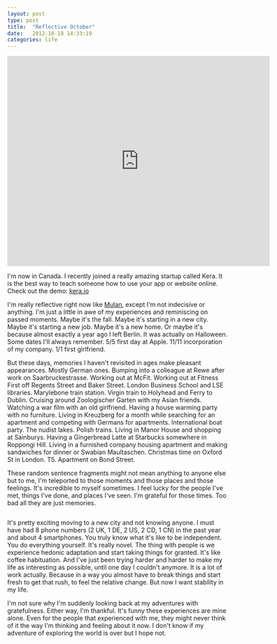```yaml
---
layout: post
type: post
title:  "Reflective October"
date:   2012-10-18 14:33:19
categories: life
---
```


<center><iframe width="600" height="480" src="http://www.youtube.com/embed/QphglQu3oL0" frameborder="0" allowfullscreen></iframe></center>

I'm now in Canada. I recently joined a really amazing startup called Kera. It is the best way to teach someone how to use your app or website online. Check out the demo: <a href="https://www.kera.io/" target="_blank">kera.io</a> 

I'm really reflective right now like <a href="http://www.youtube.com/watch?v=5A_Rl8aQxII" target="_blank">Mulan</a>, except I'm not indecisive or anything. I'm just a little in awe of my experiences and reminiscing on passed moments. Maybe it's the fall. Maybe it's starting in a new city. Maybe it's starting a new job. Maybe it's a new home. Or maybe it's because almost exactly a year ago I left Berlin. It was actually on Halloween. Some dates I'll always remember. 5/5 first day at Apple. 11/11 incorporation of my company. 1/1 first girlfriend.

But these days, memories I haven't revisited in ages make pleasant appearances. Mostly German ones. Bumping into a colleague at Rewe after work on Saarbruckestrasse. Working out at McFit. Working out at Fitness First off Regents Street and Baker Street. London Business School and LSE libraries. Marylebone train station. Virgin train to Holyhead and Ferry to Dublin. Cruising around Zoologischer Garten with my Asian friends. Watching a war film with an old girlfriend. Having a house warming party with no furniture. Living in Kreuzberg for a month while searching for an apartment and competing with Germans for apartments. International boat party. The nudist lakes. Polish trains. Living in Manor House and shopping at Sainburys. Having a Gingerbread Latte at Starbucks somewhere in Roppongi Hill. Living in a furnished company housing apartment and making sandwiches for dinner or Swabian Maultaschen. Christmas time on Oxford St in London. T5. Apartment on Bond Street. 

These random sentence fragments might not mean anything to anyone else but to me, I'm teleported to those moments and those places and those feelings. It's incredible to myself sometimes. I feel lucky for the people I've met, things I've done, and places I've seen. I'm grateful for those times. Too bad all they are just memories. 

<center><img src="{{site.url}}/assets/posts/IMG_5287-1024x753.jpg" alt="" title="Me with Elephant" ></center>

It's pretty exciting moving to a new city and not knowing anyone. I must have had 8 phone numbers (2 UK, 1 DE, 2 US, 2 CD, 1 CN) in the past year and about 4 smartphones. You truly know what it's like to be independent. You do everything yourself. It's really novel. The thing with people is we experience hedonic adaptation and start taking things for granted. It's like coffee habituation. And I've just been trying harder and harder to make my life as interesting as possible, until one day I couldn't anymore. It is a lot of work actually. Because in a way you almost have to break things and start fresh to get that rush, to feel the relative change. But now I want stability in my life. 

I'm not sure why I'm suddenly looking back at my adventures with gratefulness. Either way, I'm thankful. It's funny these experiences are mine alone. Even for the people that experienced with me, they might never think of it the way I'm thinking and feeling about it now. I don't know if my adventure of exploring the world is over but I hope not.